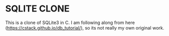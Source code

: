 # SQLITE CLONE 
This is a clone of SQLite3 in C. I am following along from here (https://cstack.github.io/db_tutorial/), so its not really my own original work.
